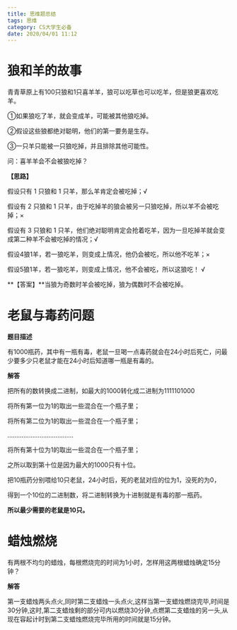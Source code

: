 ```yaml
---
title: 思维题总结
tags: 思维
category: CS大学生必备
date: 2020/04/01 11:12
---
```


# 狼和羊的故事

青青草原上有100只狼和1只喜羊羊，狼可以吃草也可以吃羊，但是狼更喜欢吃羊。 		

①如果狼吃了羊，就会变成羊，可能被其他狼吃掉。 		

②假设这些狼都绝对聪明，他们的第一要务是生存。 		

③一只羊只能被一只狼吃掉，并且排除其他可能性。 		

问：喜羊羊会不会被狼吃掉？ 		

**【思路】** 		

假设只有 1 只狼和 1 只羊，那么羊肯定会被吃掉；√ 		

假设有 2 只狼和 1 只羊，由于吃掉羊的狼会被另一只狼吃掉，所以羊不会被吃掉；× 		

假设有 3 只狼和 1 只羊，他们绝对聪明肯定会抢着吃羊，因为一旦吃掉羊就会变成第二种羊不会被吃掉的情况；√ 		

假设4狼1羊，若一狼吃羊，则变成上情况，他仍会被吃，所以他不吃羊；× 		

假设5狼1羊，若一狼吃羊，则变成上情况，他不会被吃，所以这狼吃！ √ 		

**【答案】**当狼为奇数时羊会被吃掉，狼为偶数时不会被吃掉。

# 老鼠与毒药问题

**题目描述** 

有1000瓶药，其中有一瓶有毒，老鼠一旦喝一点毒药就会在24小时后死亡，问最少要多少只老鼠才能在24小时后知道哪一瓶是有毒的。

**解答**

把所有的数转换成二进制，如最大的1000转化成二进制为1111101000

将所有第一位为1的取出一些混合在一个瓶子里；

将所有第二位为1的取出一些混合在一个瓶子里；

.....................................

将所有第十位为1的取出一些混合在一个瓶子里；

 

之所以取到第十位是因为最大的1000只有十位。

把10瓶药分别喂给10只老鼠，24小时后，死的老鼠对应的位为1，没死的为0，

得到一个10位的二进制数，将二进制转换为十进制就是有毒的那一瓶药。

**所以最少需要的老鼠是10只。**

# 蜡烛燃烧

有两根不均匀的蜡烛，每根燃烧完的时间为1小时，怎样用这两根蜡烛确定15分钟？

**解答**

第一支蜡烛两头点火,同时第二支蜡烛一头点火,这样当第一支蜡烛燃烧完毕,时间是30分钟,这时,第二支蜡烛剩的部分可内以燃烧30分钟,点燃第二支蜡烛的另一头,从现在容起计时到第二支蜡烛燃烧完毕所用的时间就是15分钟。